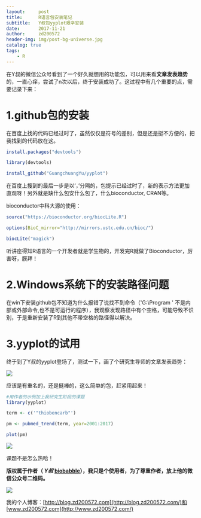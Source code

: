 ```yaml
---
layout:     post
title:      R语言包安装笔记
subtitle:   Y叔包yyplot艰辛安装
date:       2017-11-21
author:     zd200572
header-img: img/post-bg-universe.jpg
catalog: true
tags:
    - R
---
```


在Y叔的微信公众号看到了一个好久就想用的功能包，可以用来看**文章发表趋势**的，一直心痒，尝试了n次以后，终于安装成功了。这过程中有几个重要的点，需要记录下来：

# 1.github包的安装

在百度上找的代码已经过时了，虽然仅仅是符号的差别，但是还是挺不方便的，把我找到的代码放在这。

```R
install.packages("devtools")

library(devtools)

install_github("GuangchuangYu/yyplot")
```

在百度上搜到的最后一步是以‘，’分隔的，包提示已经过时了，新的表示方法更加直观呀！另外就是缺什么包安什么包了，什么bioconductor, CRAN等。

bioconductor中科大源的使用：

```R
source("https://bioconductor.org/biocLite.R")

options(BioC_mirror="http://mirrors.ustc.edu.cn/bioc/") 

biocLite("magick")
```

听讲座得知R语言的一个开发者就是学生物的，开发完R就做了Bioconductor，厉害呀，膜拜！

# 2.Windows系统下的安装路径问题

在win下安装github包不知道为什么报错了说找不到命令（'G:\Program ' 不是内部或外部命令,也不是可运行的程序），我观察发现路径中有个空格，可能导致不识别，于是重新安装了R到其他不带空格的路径得以解决。

# 3.yyplot的试用

终于到了Y叔的yyplot登场了，测试一下，画了个研究生导师的文章发表趋势：

![](http://owxbk335s.bkt.clouddn.com/jian%20he.png)

应该是有重名的，还是挺棒的，这么简单的包，赶紧用起来！

```R
#用作者的示例加上我研究生阶段的课题
library(yyplot)

term <- c('"thiobencarb"')

pm <- pubmed_trend(term, year=2001:2017)

plot(pm)
```

![](http://owxbk335s.bkt.clouddn.com/thiobencarb.png)

课题不是怎么热哈！

**版权属于作者（ *Y叔* [biobabble](https://mp.weixin.qq.com/s?src=11&timestamp=1511326740&ver=529&signature=r3*GLbWm4nQzzJgEfW8am83nHCJXV2DWP0p6i6ZiPWATEXHNm5LQuWetgR6Ir0t0GH9yuGX4hq6vH5C-By9gY*o5QJx0Wie6bGDwF-IG9m-d2DlQfnCSHDnFsoq19Cw*&new=1##)），我只是个使用者，为了尊重作者，放上他的微信公众号二维码。**

![](http://owxbk335s.bkt.clouddn.com/biobable)



我的个人博客：[http://blog.zd200572.com](http://blog.zd200572.com/)和[www.zd200572.com](http://www.zd200572.com/)